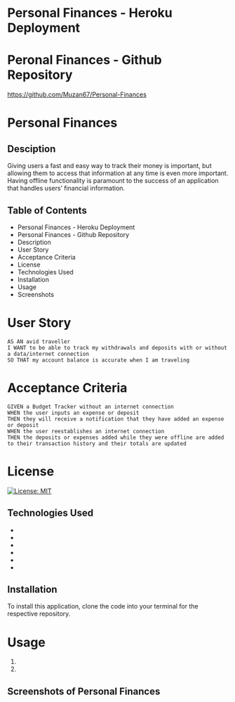 # Personal Finances - Heroku Deployment

# Peronal Finances - Github Repository

https://github.com/Muzan67/Personal-Finances

# Personal Finances

## Desciption

Giving users a fast and easy way to track their money is important, but allowing them to access that information at any time is even more important. Having offline functionality is paramount to the success of an application that handles users’ financial information.

## Table of Contents

- Personal Finances - Heroku Deployment
- Personal Finances - Github Repository
- Description
- User Story
- Acceptance Criteria
- License
- Technologies Used
- Installation
- Usage
- Screenshots

# User Story

```
AS AN avid traveller
I WANT to be able to track my withdrawals and deposits with or without a data/internet connection
SO THAT my account balance is accurate when I am traveling

```

# Acceptance Criteria

```
GIVEN a Budget Tracker without an internet connection
WHEN the user inputs an expense or deposit
THEN they will receive a notification that they have added an expense or deposit
WHEN the user reestablishes an internet connection
THEN the deposits or expenses added while they were offline are added to their transaction history and their totals are updated

```

# License

[![License: MIT](https://img.shields.io/badge/License-MIT-yellow.svg)](https://opensource.org/licenses/MIT)

## Technologies Used

-
-
-
-
-
-

## Installation

To install this application, clone the code into your terminal for the respective repository.

# Usage

1.
2.

## Screenshots of Personal Finances
